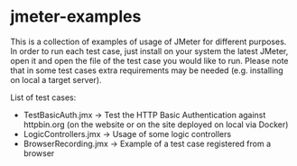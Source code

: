# jmeter-examples
This is a collection of examples of usage of JMeter for different purposes.
In order to run each test case, just install on your system the latest JMeter, open it and open the file of the test case you would like to run.
Please note that in some test cases extra requirements may be needed (e.g. installing on local a target server).

List of test cases:
- TestBasicAuth.jmx -> Test the HTTP Basic Authentication against httpbin.org (on the website or on the site deployed on local via Docker)
- LogicControllers.jmx -> Usage of some logic controllers
- BrowserRecording.jmx -> Example of a test case registered from a browser
